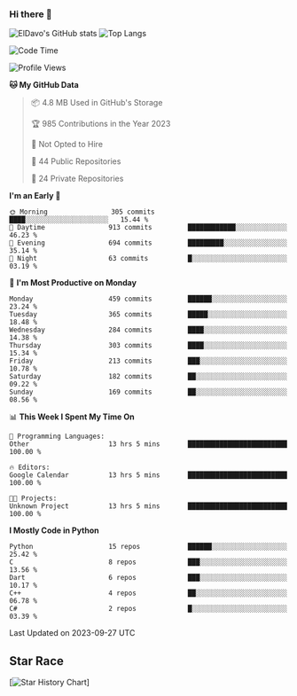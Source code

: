 ### Hi there 👋
![ElDavo's GitHub stats](https://github-readme-stats.vercel.app/api?username=ElDavoo&show_icons=true&theme=chartreuse-dark)
![Top Langs](https://github-readme-stats.vercel.app/api/top-langs/?username=ElDavoo&theme=chartreuse-dark&layout=compact)

<!--START_SECTION:waka-->
![Code Time](http://img.shields.io/badge/Code%20Time-417%20hrs%2017%20mins-blue)

![Profile Views](http://img.shields.io/badge/Profile%20Views-11-blue)

**🐱 My GitHub Data** 

> 📦 4.8 MB Used in GitHub's Storage 
 > 
> 🏆 985 Contributions in the Year 2023
 > 
> 🚫 Not Opted to Hire
 > 
> 📜 44 Public Repositories 
 > 
> 🔑 24 Private Repositories 
 > 
**I'm an Early 🐤** 

```text
🌞 Morning                305 commits         ████░░░░░░░░░░░░░░░░░░░░░   15.44 % 
🌆 Daytime                913 commits         ████████████░░░░░░░░░░░░░   46.23 % 
🌃 Evening                694 commits         █████████░░░░░░░░░░░░░░░░   35.14 % 
🌙 Night                  63 commits          █░░░░░░░░░░░░░░░░░░░░░░░░   03.19 % 
```
📅 **I'm Most Productive on Monday** 

```text
Monday                   459 commits         ██████░░░░░░░░░░░░░░░░░░░   23.24 % 
Tuesday                  365 commits         █████░░░░░░░░░░░░░░░░░░░░   18.48 % 
Wednesday                284 commits         ████░░░░░░░░░░░░░░░░░░░░░   14.38 % 
Thursday                 303 commits         ████░░░░░░░░░░░░░░░░░░░░░   15.34 % 
Friday                   213 commits         ███░░░░░░░░░░░░░░░░░░░░░░   10.78 % 
Saturday                 182 commits         ██░░░░░░░░░░░░░░░░░░░░░░░   09.22 % 
Sunday                   169 commits         ██░░░░░░░░░░░░░░░░░░░░░░░   08.56 % 
```


📊 **This Week I Spent My Time On** 

```text
💬 Programming Languages: 
Other                    13 hrs 5 mins       █████████████████████████   100.00 % 

🔥 Editors: 
Google Calendar          13 hrs 5 mins       █████████████████████████   100.00 % 

🐱‍💻 Projects: 
Unknown Project          13 hrs 5 mins       █████████████████████████   100.00 % 
```

**I Mostly Code in Python** 

```text
Python                   15 repos            ██████░░░░░░░░░░░░░░░░░░░   25.42 % 
C                        8 repos             ███░░░░░░░░░░░░░░░░░░░░░░   13.56 % 
Dart                     6 repos             ███░░░░░░░░░░░░░░░░░░░░░░   10.17 % 
C++                      4 repos             ██░░░░░░░░░░░░░░░░░░░░░░░   06.78 % 
C#                       2 repos             █░░░░░░░░░░░░░░░░░░░░░░░░   03.39 % 
```




 Last Updated on 2023-09-27 UTC
<!--END_SECTION:waka-->

## Star Race

[![Star History Chart](https://api.star-history.com/svg?repos=ElDavoo/WhatsApp-Crypt14-Crypt15-Decrypter,ElDavoo/TuringOS,EliteAndroidApps/WhatsApp-Crypt12-Decrypter,KnugiHK/Whatsapp-Chat-Exporter&type=Date)]
